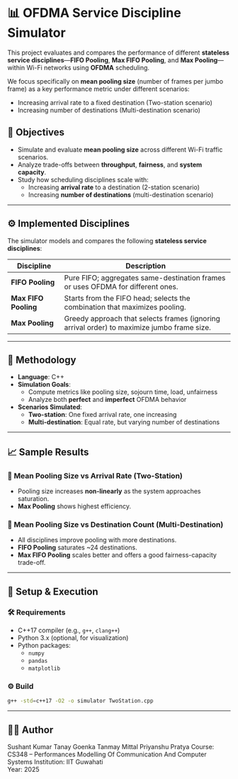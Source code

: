 
# 📊 OFDMA Service Discipline Simulator

This project evaluates and compares the performance of different **stateless service disciplines**—**FIFO Pooling**, **Max FIFO Pooling**, and **Max Pooling**—within Wi-Fi networks using **OFDMA** scheduling.

We focus specifically on **mean pooling size** (number of frames per jumbo frame) as a key performance metric under different scenarios:
- Increasing arrival rate to a fixed destination (Two-station scenario)
- Increasing number of destinations (Multi-destination scenario)

## 🎯 Objectives

- Simulate and evaluate **mean pooling size** across different Wi-Fi traffic scenarios.
- Analyze trade-offs between **throughput**, **fairness**, and **system capacity**.
- Study how scheduling disciplines scale with:
  - Increasing **arrival rate** to a destination (2-station scenario)
  - Increasing **number of destinations** (multi-destination scenario)

---

## ⚙️ Implemented Disciplines

The simulator models and compares the following **stateless service disciplines**:

| Discipline         | Description                                                                 |
|--------------------|-----------------------------------------------------------------------------|
| **FIFO Pooling**   | Pure FIFO; aggregates same-destination frames or uses OFDMA for different ones. |
| **Max FIFO Pooling** | Starts from the FIFO head; selects the combination that maximizes pooling.    |
| **Max Pooling**     | Greedy approach that selects frames (ignoring arrival order) to maximize jumbo frame size. |

---

## 🧪 Methodology

- **Language**: C++
- **Simulation Goals**:
  - Compute metrics like pooling size, sojourn time, load, unfairness
  - Analyze both **perfect** and **imperfect** OFDMA behavior
- **Scenarios Simulated**:
  - **Two-station**: One fixed arrival rate, one increasing
  - **Multi-destination**: Equal rate, but varying number of destinations

---

## 📈 Sample Results

### 📌 Mean Pooling Size vs Arrival Rate (Two-Station)
- Pooling size increases **non-linearly** as the system approaches saturation.
- **Max Pooling** shows highest efficiency.

### 📌 Mean Pooling Size vs Destination Count (Multi-Destination)
- All disciplines improve pooling with more destinations.
- **FIFO Pooling** saturates ~24 destinations.
- **Max FIFO Pooling** scales better and offers a good fairness-capacity trade-off.

---


## 🔧 Setup & Execution

### 🛠 Requirements
- C++17 compiler (e.g., `g++`, `clang++`)
- Python 3.x (optional, for visualization)
- Python packages:
  - `numpy`
  - `pandas`
  - `matplotlib`

### ⚙️ Build
```bash
g++ -std=c++17 -O2 -o simulator TwoStation.cpp
```
---

## 👨‍💻 Author

Sushant Kumar
Tanay Goenka
Tanmay Mittal
Priyanshu Pratya
Course: CS348 – Performances Modelling Of Communication And Computer Systems 
Institution: IIT Guwahati  
Year: 2025




